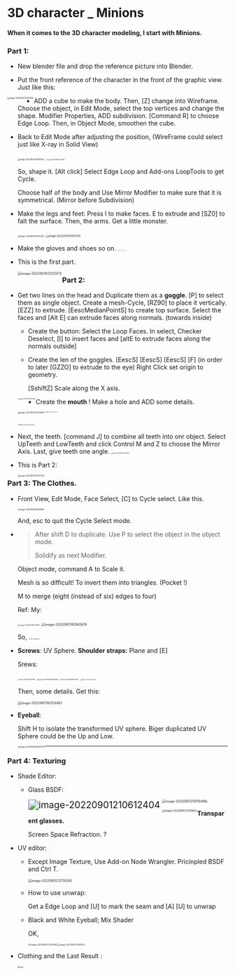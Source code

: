 # 3D character _ Minions

#### When it comes to the 3D character modeling, I start with Minions.

### Part 1: 

- New blender file and drop the reference picture into Blender.

- Put the front reference of the character in the front of the graphic view. Just like this: 

<img src="md_assets/image-20220830212141485.png" alt="image-20220830212141485" style="zoom:30%;" align='left' />

- ADD a cube to make the body. 
  Then, [Z] change into Wireframe. Choose the object, in Edit Mode, select the top vertices and change the shape. 
  Modifier Properties, ADD subdivision.  [Command R] to choose Edge Loop.
  Then, in Object Mode, smoothen the cube. 

- Back to Edit Mode after adjusting the position, (WireFrame could select just like X-ray in Solid View)

  <img src="md_assets/image-20220830214815453.png" alt="image-20220830214815453" style="zoom:30%;" />    <img src="md_assets/image-20220830223745881.png" alt="image-20220830223745881" style="zoom:21%;" />

  So, shape it.
  [Alt click] Select Edge Loop and Add-ons LoopTools to get Cycle.

  Choose half of the body and Use Mirror Modifier to make sure that it is symmetrical. (Mirror before Subdivision)

- Make the legs and feet: Press I to make faces. E to extrude and [SZ0] to falt the surface. Then, the arms. Get a little monster.

  <img src="md_assets/image-20220831003351287.png" alt="image-20220831003351287" style="zoom:30%;" />  <img src="md_assets/image-20220831014625191.png" alt="image-20220831014625191" style="zoom:40%;" />



- Make the gloves and shoes so on.    <img src="md_assets/image-20220831020753399.png" alt="image-20220831020753399" style="zoom:10%;" />    

- This is the first part.

   <img src="md_assets/image-20220831031213473.png" alt="image-20220831031213473" style="zoom:50%;" align='left' />



### Part 2:

- Get two lines on the head and Duplicate them as a **goggle**. 
  [P] to select them as single object.
  Create a mesh-Cycle, [RZ90] to place it vertically. 
  [EZZ] to extrude. [EescMedianPointS] to create top surface.
  Select the faces and [Alt E] can extrude faces along normals. (towards inside)

  - Create the button: 
    Select the Loop Faces. In select, Checker Deselect, [I] to insert faces and [altE to extrude faces along the normals outside]

  - Create the len of the goggles.
    [EescS] [EescS] [EescS] [F] (in order to later [GZZO] to extrude to the eye)
    Right Click set origin to geometry.

    [SshiftZ] Scale along the X axis.

  <img src="md_assets/image-20220831210454084.png" alt="image-20220831210454084" style="zoom:20%;" align='left'/>

- Create the **mouth** !
  Make a hole and ADD some details.

  <img src="md_assets/image-20220831212001066.png" alt="image-20220831212001066" style="zoom:30%;" align='left'/>              <img src="md_assets/image-20220831213004713.png" alt="image-20220831213004713" style="zoom:15%;" />

  ​              <img src="md_assets/image-20220831214001555.png" alt="image-20220831214001555" style="zoom:19%;" /> 



- Next, the teeth.
  [command J] to combine all teeth into onr object. Select UpTeeth and LowTeeth and click Control M and Z to choose the Mirror Axis. Last, give teeth one angle.
  <img src="md_assets/image-20220831220334753.png" alt="image-20220831220334753" style="zoom:20%;" />

- This is Part 2: 

  <img src="md_assets/image-20220831221307238.png" alt="image-20220831221307238" style="zoom:30%;"  align='left'/>

  

### Part 3: The Clothes.

- Front View, Edit Mode, Face Select, [C] to Cycle select. Like this.

  <img src="md_assets/image-20220901164609881.png" alt="image-20220901164609881" style="zoom:30%;" /> 

  And, esc to quit the Cycle Select mode.

- > After shift D to duplicate. Use P to select the object in the object mode.
  >
  > Solidify as next Modifier.

  Object mode, command A to Scale it.

  Mesh is so difficult! To invert them into triangles. (Pocket !)

  M to merge (eight (instead of six) edges to four)

  Ref:                                                                                        My:

  <img src="md_assets/image-20220901182741380.png" alt="image-20220901182741380" style="zoom:25%;" />    <img src="md_assets/image-20220901182645619.png" alt="image-20220901182645619" style="zoom:52%;" />

  So, ......

- **Screws**: UV Sphere. **Shoulder straps:** Plane and [E]

  Srews: 

  <img src="md_assets/image-20220901185412656.png" alt="image-20220901185412656" style="zoom:20%;" />   <img src="md_assets/image-20220901185450256.png" alt="image-20220901185450256" style="zoom:24%;" /> <img src="md_assets/image-20220901185529345.png" alt="image-20220901185529345" style="zoom:21%;" />   <img src="md_assets/image-20220901185916822.png" alt="image-20220901185916822" style="zoom:18%;" />

  Then, some details. Get this:

  <img src="md_assets/image-20220901192524467.png" alt="image-20220901192524467" style="zoom:50%;" /> 

- **Eyeball**:

   Shift H to isolate the transformed UV sphere. Biger duplicated UV Sphere could be the Up and Low.

  <img src="md_assets/image-20220901204620765.png" alt="image-20220901204620765" style="zoom:30%;" align='left'/>

- ---





### Part 4: Texturing

- Shade Editor:

  - Glass BSDF: 

    <img src="md_assets/image-20220901210612404.png" alt="image-20220901210612404" style="zoom:150%;" align='left'/><img src="md_assets/image-20220901210915488.png" alt="image-20220901210915488s" style="zoom:50%;" />

    <img src="md_assets/image-20220901211010842.png" alt="image-20220901211010842" style="zoom:40%;" align='left'/>

    **Transparent glasses.**

    Screen Space Refraction. ?

    

- UV editor:

  - Except Image Texture, Use Add-on Node Wrangler.
    Pricinpled BSDF and Ctrl T.

    <img src="md_assets/image-20220901212755382.png" alt="image-20220901212755382" style="zoom:50%;" />
  
  - How to use unwrap:
  
    Get a Edge Loop and [U] to mark the seam and [A] [U] to unwrap
  
  - Black and White Eyeball; Mix Shader
  
    OK, 
  
    <img src="md_assets/image-20220901223811062.png" alt="image-20220901223811062" style="zoom:34%;" /><img src="md_assets/image-20220901223843073.png" alt="image-20220901223843073" style="zoom:30%;" />

- Clothing and the Last Result :

  <img src="md_assets/res.png" alt="res" style="zoom:34%;" />

  
